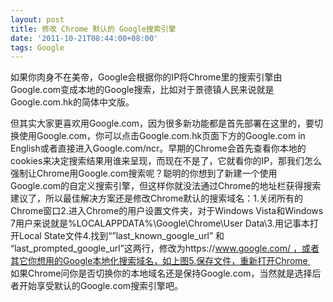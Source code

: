 ```yaml
---
layout: post
title: 修改 Chrome 默认的 Google搜索引擎
date: '2011-10-21T08:44:00+08:00'
tags: Google
---
```



如果你肉身不在美帝，Google会根据你的IP将Chrome里的搜索引擎由Google.com变成本地的Google搜索，比如对于景德镇人民来说就是Google.com.hk的简体中文版。

但其实大家更喜欢用Google.com，因为很多新功能都是首先部署在这里的，要切换使用Google.com，你可以点击Google.com.hk页面下方的Google.com in English或者直接进入Google.com/ncr。早期的Chrome会首先查看你本地的cookies来决定搜索结果用谁来呈现，而现在不是了，它就看你的IP，那我们怎么强制让Chrome用Google.com搜索呢？聪明的你想到了新建一个使用Google.com的自定义搜索引擎，但这样你就没法通过Chrome的地址栏获得搜索建议了，所以最佳解决方案还是修改Chrome默认的搜索域名：1.关闭所有的Chrome窗口2.进入Chrome的用户设置文件夹，对于Windows Vista和Windows 7用户来说就是%LOCALAPPDATA%\Google\Chrome\User Data\3.用记事本打开Local State文件4.找到“”last_known_google_url” 和 “last_prompted_google_url”这两行，修改为https://www.google.com/ ，或者其它你想用的Google本地化搜索域名，如上图5.保存文件，重新打开Chrome    如果Chrome问你是否切换你的本地域名还是保持Google.com，当然就是选择后者开始享受默认的Google.com搜索引擎吧。
